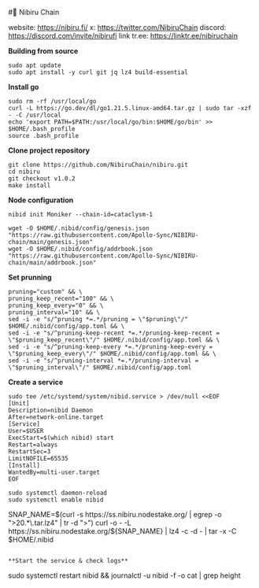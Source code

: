 

#🧊 Nibiru Chain

website: https://nibiru.fi/
x: https://twitter.com/NibiruChain
discord: https://discord.com/invite/nibirufi
link tr.ee: https://linktr.ee/nibiruchain



**Building from source**

```
sudo apt update
sudo apt install -y curl git jq lz4 build-essential
```

**Install go**

```
sudo rm -rf /usr/local/go
curl -L https://go.dev/dl/go1.21.5.linux-amd64.tar.gz | sudo tar -xzf - -C /usr/local
echo 'export PATH=$PATH:/usr/local/go/bin:$HOME/go/bin' >> $HOME/.bash_profile
source .bash_profile
```

**Clone project repository**

```
git clone https://github.com/NibiruChain/nibiru.git
cd nibiru
git checkout v1.0.2
make install
```

**Node configuration**

```
nibid init Moniker --chain-id=cataclysm-1

wget -O $HOME/.nibid/config/genesis.json "https://raw.githubusercontent.com/Apollo-Sync/NIBIRU-chain/main/genesis.json"
wget -O $HOME/.nibid/config/addrbook.json "https://raw.githubusercontent.com/Apollo-Sync/NIBIRU-chain/main/addrbook.json"

```

**Set prunning**

```
pruning="custom" && \
pruning_keep_recent="100" && \
pruning_keep_every="0" && \
pruning_interval="10" && \
sed -i -e "s/^pruning *=.*/pruning = \"$pruning\"/" $HOME/.nibid/config/app.toml && \
sed -i -e "s/^pruning-keep-recent *=.*/pruning-keep-recent = \"$pruning_keep_recent\"/" $HOME/.nibid/config/app.toml && \
sed -i -e "s/^pruning-keep-every *=.*/pruning-keep-every = \"$pruning_keep_every\"/" $HOME/.nibid/config/app.toml && \
sed -i -e "s/^pruning-interval *=.*/pruning-interval = \"$pruning_interval\"/" $HOME/.nibid/config/app.toml
```

**Create a service**
```
sudo tee /etc/systemd/system/nibid.service > /dev/null <<EOF
[Unit]
Description=nibid Daemon
After=network-online.target
[Service]
User=$USER
ExecStart=$(which nibid) start
Restart=always
RestartSec=3
LimitNOFILE=65535
[Install]
WantedBy=multi-user.target
EOF
```
```
sudo systemctl daemon-reload
sudo systemctl enable nibid
```
SNAP_NAME=$(curl -s https://ss.nibiru.nodestake.org/ | egrep -o ">20.*\.tar.lz4" | tr -d ">")
curl -o - -L https://ss.nibiru.nodestake.org/${SNAP_NAME}  | lz4 -c -d - | tar -x -C $HOME/.nibid
```

**Start the service & check logs**
```
sudo systemctl restart nibid && journalctl -u nibid -f -o cat | grep height
```
